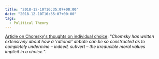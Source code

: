 ```yaml
---
title: "2018-12-10T16:35:07+00:00"
date: "2018-12-10T16:35:07+00:00"
tags:
  - Political Theory
---
```


[Article on Chomsky's thoughts on individual choice](https://thewire.in/world/noam-chomsky-and-the-question-of-individual-choice-in-a-vastly-unequal-world): "*Chomsky has written extensively about how a ‘rational’ debate can be so constructed as to completely undermine – indeed, subvert – the  irreducible moral values implicit in a choice.*".
